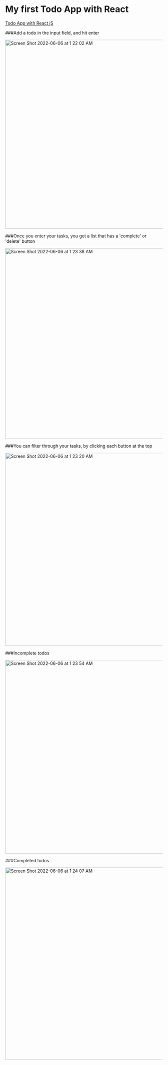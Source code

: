 # My first Todo App with React


[Todo App with React jS](https://oswhyte-todoapp-react.netlify.app/)

###Add a todo in the input field, and hit enter

<img width="604" alt="Screen Shot 2022-06-06 at 1 22 02 AM" src="https://user-images.githubusercontent.com/92553207/172100856-75b6e73d-6762-4573-9985-4a11ab51910c.png">


###Once you enter your tasks, you get a list that has a 'complete' or 'delete' button

<img width="609" alt="Screen Shot 2022-06-06 at 1 23 38 AM" src="https://user-images.githubusercontent.com/92553207/172100112-937ed2db-0635-4a50-b310-7f82c54e2026.png">


###You can filter through your tasks, by clicking each button at the top

<img width="617" alt="Screen Shot 2022-06-06 at 1 23 20 AM" src="https://user-images.githubusercontent.com/92553207/172100332-d6910e4f-30ec-4cec-8c49-83396c9f6469.png">


###Incomplete todos

<img width="618" alt="Screen Shot 2022-06-06 at 1 23 54 AM" src="https://user-images.githubusercontent.com/92553207/172100392-7682f734-b18b-4d52-9e9f-d71007c189c2.png">

###Completed todos

<img width="614" alt="Screen Shot 2022-06-06 at 1 24 07 AM" src="https://user-images.githubusercontent.com/92553207/172100444-f14a7eb9-94c8-4a72-820b-a62d20353304.png">


